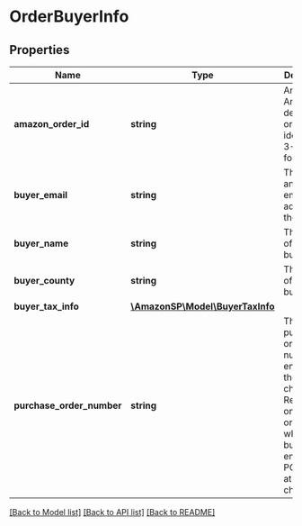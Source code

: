 # OrderBuyerInfo

## Properties
Name | Type | Description | Notes
------------ | ------------- | ------------- | -------------
**amazon_order_id** | **string** | An Amazon-defined order identifier, in 3-7-7 format. | 
**buyer_email** | **string** | The anonymized email address of the buyer. | [optional] 
**buyer_name** | **string** | The name of the buyer. | [optional] 
**buyer_county** | **string** | The county of the buyer. | [optional] 
**buyer_tax_info** | [**\AmazonSP\Model\BuyerTaxInfo**](BuyerTaxInfo.md) |  | [optional] 
**purchase_order_number** | **string** | The purchase order (PO) number entered by the buyer at checkout. Returned only for orders where the buyer entered a PO number at checkout. | [optional] 

[[Back to Model list]](../../README.md#documentation-for-models) [[Back to API list]](../../README.md#documentation-for-api-endpoints) [[Back to README]](../../README.md)

